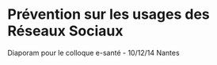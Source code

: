# Prévention sur les usages des Réseaux Sociaux

Diaporam pour le colloque e-santé - 10/12/14 Nantes

